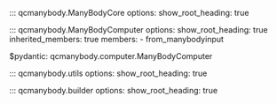 ::: qcmanybody.ManyBodyCore
    options:
        show_root_heading: true

::: qcmanybody.ManyBodyComputer
    options:
        show_root_heading: true
        inherited_members: true
        members:
          - from_manybodyinput

$pydantic: qcmanybody.computer.ManyBodyComputer

::: qcmanybody.utils
    options:
        show_root_heading: true

::: qcmanybody.builder
    options:
        show_root_heading: true
